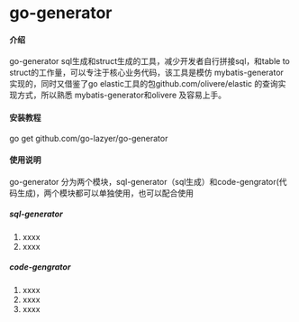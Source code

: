 # go-generator

#### 介绍
go-generator sql生成和struct生成的工具，减少开发者自行拼接sql，和table to struct的工作量，可以专注于核心业务代码，该工具是模仿 mybatis-generator 实现的，同时又借鉴了go elastic工具的包github.com/olivere/elastic 的查询实现方式，所以熟悉 mybatis-generator和olivere 及容易上手。

#### 安装教程

go get github.com/go-lazyer/go-generator

#### 使用说明
go-generator 分为两个模块，sql-generator（sql生成）和code-gengrator(代码生成)，两个模块都可以单独使用，也可以配合使用
##### sql-generator
1.  xxxx
2.  xxxx

##### code-gengrator
1.  xxxx
2.  xxxx
3.  xxxx
